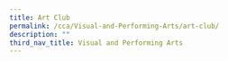```yaml
---
title: Art Club
permalink: /cca/Visual-and-Performing-Arts/art-club/
description: ""
third_nav_title: Visual and Performing Arts
---
```

